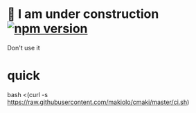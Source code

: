 # :construction: I am under construction [![npm version](https://badge.fury.io/js/cmaki.svg)](https://badge.fury.io/js/cmaki)
Don't use it
# quick
bash <(curl -s https://raw.githubusercontent.com/makiolo/cmaki/master/ci.sh)
